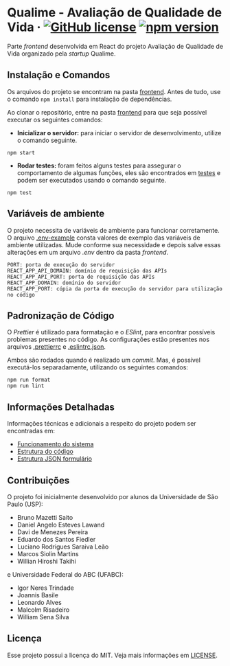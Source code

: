 # Qualime - Avaliação de Qualidade de Vida &middot; [![GitHub license](https://img.shields.io/badge/license-MIT-blue.svg)](https://github.com/BE-UPP/be-upp-frontend/blob/main/LICENSE) [![npm version](https://img.shields.io/npm/v/react.svg?style=flat)](https://www.npmjs.com/package/react)

Parte _frontend_ desenvolvida em React do projeto Avaliação de Qualidade de Vida organizado pela _startup_ Qualime.

## Instalação e Comandos

Os arquivos do projeto se encontram na pasta [frontend](https://github.com/BE-UPP/be-upp-frontend/tree/main/frontend). Antes de tudo, use o comando `npm install` para instalação de dependências.

Ao clonar o repositório, entre na pasta [frontend](https://github.com/BE-UPP/be-upp-frontend/tree/main/frontend) para que seja possível executar os seguintes comandos:

- **Inicializar o servidor:** para iniciar o servidor de desenvolvimento, utilize o comando seguinte.

```
npm start
```

- **Rodar testes:** foram feitos alguns testes para assegurar o comportamento de algumas funções, eles são encontrados em [testes](https://github.com/BE-UPP/be-upp-frontend/blob/main/frontend/src/test/validation.test.js) e podem ser executados usando o comando seguinte.

```
npm test
```

## Variáveis de ambiente

O projeto necessita de variáveis de ambiente para funcionar corretamente. O arquivo [.env-example](https://github.com/BE-UPP/be-upp-frontend/blob/main/frontend/.env-example) consta valores de exemplo das variáveis de ambiente utilizadas. Mude conforme sua necessidade e depois salve essas alterações em um arquivo _.env_ dentro da pasta _frontend_.

```
PORT: porta de execução do servidor
REACT_APP_API_DOMAIN: domínio de requisição das APIs
REACT_APP_API_PORT: porta de requisição das APIs
REACT_APP_DOMAIN: domínio do servidor
REACT_APP_PORT: cópia da porta de execução do servidor para utilização no código
```

## Padronização de Código

O _Prettier_ é utilizado para formatação e o _ESlint_, para encontrar possíveis problemas presentes no código. As configurações estão presentes nos arquivos [.prettierrc](https://github.com/BE-UPP/be-upp-frontend/blob/main/frontend/.prettierrc) e [.eslintrc.json](https://github.com/BE-UPP/be-upp-frontend/blob/main/frontend/.eslintrc.json).

Ambos são rodados quando é realizado um _commit_. Mas, é possível executá-los separadamente, utilizando os seguintes comandos:

```
npm run format
npm run lint
```

## Informações Detalhadas

Informações técnicas e adicionais a respeito do projeto podem ser encontradas em:

- [Funcionamento do sistema](https://github.com/BE-UPP/be-upp-frontend/wiki/Funcionamento-do-sistema)
- [Estrutura do código](https://github.com/BE-UPP/be-upp-frontend/wiki/Estrutura-do-c%C3%B3digo)
- [Estrutura JSON formulário](https://github.com/BE-UPP/be-upp-frontend/wiki/Formul%C3%A1rio)

## Contribuições

O projeto foi inicialmente desenvolvido por alunos da Universidade de São Paulo (USP):

- Bruno Mazetti Saito
- Daniel Angelo Esteves Lawand
- Davi de Menezes Pereira
- Eduardo dos Santos Fiedler
- Luciano Rodrigues Saraiva Leão
- Marcos Siolin Martins
- Willian Hiroshi Takihi

e Universidade Federal do ABC (UFABC):

- Igor Neres Trindade
- Joannis Basile
- Leonardo Alves
- Malcolm Risadeiro
- William Sena Silva

## Licença

Esse projeto possui a licença do MIT. Veja mais informações em [LICENSE](https://github.com/BE-UPP/be-upp-frontend/blob/main/LICENSE).
